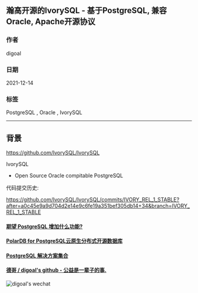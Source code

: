 ## 瀚高开源的IvorySQL - 基于PostgreSQL, 兼容Oracle, Apache开源协议   
                               
### 作者                               
digoal                               
                               
### 日期                               
2021-12-14                             
                               
### 标签                            
PostgreSQL , Oracle , IvorySQL              
                             
----                             
                             
## 背景         
   
https://github.com/IvorySQL/IvorySQL   
   
IvorySQL   
- Open Source Oracle compitable PostgreSQL   
   
代码提交历史:   
   
https://github.com/IvorySQL/IvorySQL/commits/IVORY_REL_1_STABLE?after=a0c45e9a9d704d2e14e9c6fe19a351bef305db14+34&branch=IVORY_REL_1_STABLE   
   
     
  
#### [期望 PostgreSQL 增加什么功能?](https://github.com/digoal/blog/issues/76 "269ac3d1c492e938c0191101c7238216")
  
  
#### [PolarDB for PostgreSQL云原生分布式开源数据库](https://github.com/ApsaraDB/PolarDB-for-PostgreSQL "57258f76c37864c6e6d23383d05714ea")
  
  
#### [PostgreSQL 解决方案集合](https://yq.aliyun.com/topic/118 "40cff096e9ed7122c512b35d8561d9c8")
  
  
#### [德哥 / digoal's github - 公益是一辈子的事.](https://github.com/digoal/blog/blob/master/README.md "22709685feb7cab07d30f30387f0a9ae")
  
  
![digoal's wechat](../pic/digoal_weixin.jpg "f7ad92eeba24523fd47a6e1a0e691b59")
  
